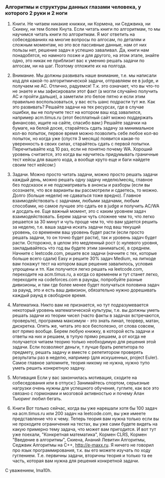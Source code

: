 ### Алгоритмы и структуры данных глазами человека, у которого 2 руки и 2 ноги

1. Книги.
Не читаем никакие книжки, ни Кормена, ни Седжвика, ни Скиену, ни тем более Кнута. Если читать книги по алгоритмам, то мы научимся читать книги по алгоритмам. Я мог ответить на собеседованиях на многие вопросы по алгосам, по деталям и сложным моментам, но это все пассивные данные, нам от них пользы нет, решение задач я успешно заваливал. Да, книги нам понадобятся, но намного позже и для другого, на этом этапе, знайте одно, это никак не приблизит вас к умению решать задачи по алгосам, ни на шаг. Поэтому отложите их на полгода.

2. Внимание.
Мы должны развивать наше внимание, т.е. мы написали код для какой-то алгоритмической задачи, отправляем ее в judge, и получаем не AC. Отлично, радуемся! Т.к. это означает, что вы что-то не знаете и мы зафисировали этот факт (а могли случайно получить AC и пройти дальше), а заметили это белое пятно и если этим правильно воспользоваться, у вас есть шанс подрасти тут же. Как это развивать? Решайте задачи на тех ресурсах, где в случае ошибки, вы не получите тест на котором ваш код завалился, например acm.timus.ru (этот бесплатный сайт можно поддержать финансово, ищите на сайте, спасибо вам:) Решайте задачки на бумаге, на белой доске, старайтесь сдать задачу за минимальное кол-во попыток, первое время можно позволить себе любое кол-во попыток, но когда уже (спустя 3 месяца) появится какая-то уверенность в своих силах, старайтесь сдать с первой попытки. Перечитывайте код 10 раз, если не понятно почему WA. Хороший уровень считается, это когда вы научитесь придумывать граничные тест кейсы для вашего кода, а вообще круто еще и баги найдете своим тест кейсом:)

3. Задачи.
Можно просто читать задачи, можно просто решать задачи каждый день, можно решать одну задачу неделю/месяц, главное без подсказок и не подсматривать в анонсы и разборы (если вы осознаете, что все варианты вы рассмотрели и сдаетесь, то можно. Долго (больше недели) не сдаваться тоже вредно). Главное взаимодействовать с задачами, любыми задачами, любым способами, но самое лучшее это сдать ее в judge и получить AC/WA и досдать ее. 
Еще важный момент, это с каким уровнем задач взаимодействовать. Берем задачи чуть сложнее чем то, что легко решается за 30 минут и чуть проще чем то, что вам удается решить за неделю, т.е. ваша задача искать задачи под ваш текущий уровень, со временем ваш уровень будет расти (если просто решать задачи, то он точно будет расти), так и уровень задач будет расти. 
Осторожно, в целом это медленный рост (с нулевого уровня, закладывайтесь что год вы будете этим заниматься), в среднем. Начните с leetcode.com, решите все задачи (начните с тех, которые больше всего сдали) Easy и решите 30% задач Medium, на литкоде вам покажут тест на котором ваше решение завалилось, условия упрощены и тп. 
Как получится легко решать на leetcode.com, переходите на acm.timus.ru, а когда со временем и тут станет легко, переходите на codeforces.com в раунды, попробуйте разные дивизионы, и там где более менее будет получаться половина задач за раунд, это и есть ваш дивизион, обязательно нужно дорешивать каждый раунд в свободное время.

4. Математика.
Никто вам не признается, но тут подразумевается некоторый уровень математической культуры, т.е. вы должны уметь решать задачи из теории чисел (часто факты в задачах встречаются, проверьте), программа максимум - это знать линал, теорвер, матан, дискретка. Опять же, читать это все бесполезно, от слова совсем, вот прямо вообще. Берем любую книжку, в которой есть задачи и ответы на них и решаем, в тупую прямо решаем, а от когда не получается читаем теорию только необходимую для решения этой задачи. Если позволяют деньги, т лучше брать репетитора по предмету, решать задачу и вместе с репетитором проверять результаты раз в неделю, например (для искушенных, project Euler). Самое главное запомните, теория никому не нужна, нужно тупо уметь решить конкретную задачу.

5. Мотивация
Если у вас закончилась мотивация, сходите на собеседования или в отпуск:) Занимайтесь спортом, серьезные нагрузки очень нужны для успешного обучения, гуглите, как все это связано с гормонами и мозговой активностью и почему Алан Тьюринг любил бегать.

6. Книги
Вот только сейчас, когда вы уже нарешали хотя бы 100 задач на acm.timus.ru или 200 задач на leetcode.com, вы уже имеете представление что к чему. Теперь теория вам нужна только если вы не проходите ограничения на тестах, вы уже сами будете видеть на какую примерно тему задача, что может вам пригодится. И вот тут уже поехали, "Конкретная математика", Кормен CLRS, Кормен "Введение в алгоритмы", Скиена, Ананий Левитин Алгоритмы, Седжвик Алгоритмы на С++, http://e-maxx.ru. Я ничего не говорил про язык программирования, т.к. вы его можете изучать по ходу гуглением. Т.е. первичны задачи, вторичны теория и только та ее часть, которая вам нужна для решения конкретной задачи.

С уважением, lma10h.
